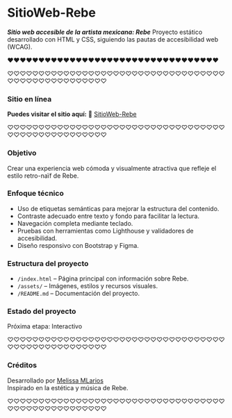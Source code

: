 # SitioWeb-Rebe

***Sitio web accesible de la artista mexicana: Rebe***
Proyecto estático desarrollado con HTML y CSS, 
siguiendo las pautas de accesibilidad web (WCAG).

❤❤❤❤❤❤❤❤❤❤❤❤❤❤❤❤❤❤❤❤❤❤❤❤❤❤❤❤❤❤❤❤❤❤

♡♡♡♡♡♡♡♡♡♡♡♡♡♡♡♡♡♡♡♡♡♡♡♡♡♡♡♡♡♡♡♡♡♡♡♡♡♡♡♡♡♡♡♡♡♡♡♡♡♡♡

### Sitio en línea

**Puedes visitar el sitio aquí:**
🔗 [SitioWeb-Rebe](https://mellr7.github.io/SitioWeb-Rebe/)

♡♡♡♡♡♡♡♡♡♡♡♡♡♡♡♡♡♡♡♡♡♡♡♡♡♡♡♡♡♡♡♡♡♡♡♡♡♡♡♡♡♡♡♡♡♡♡♡♡♡♡


### Objetivo
Crear una experiencia web cómoda y visualmente atractiva que refleje el estilo retro-naïf de Rebe.

### Enfoque técnico
- Uso de etiquetas semánticas para mejorar la estructura del contenido.
- Contraste adecuado entre texto y fondo para facilitar la lectura.
- Navegación completa mediante teclado.
- Pruebas con herramientas como Lighthouse y validadores de accesibilidad.
- Diseño responsivo con Bootstrap y Figma.

### Estructura del proyecto
- `/index.html` – Página principal con información sobre Rebe.
- `/assets/` – Imágenes, estilos y recursos visuales.
- `/README.md` – Documentación del proyecto.

### Estado del proyecto
Próxima etapa: Interactivo

♡♡♡♡♡♡♡♡♡♡♡♡♡♡♡♡♡♡♡♡♡♡♡♡♡♡♡♡♡♡♡♡♡♡♡♡♡♡♡♡♡♡♡♡♡♡♡♡♡♡♡

### Créditos

Desarrollado por [Melissa MLarios](https://github.com/mellr7)  
Inspirado en la estética y música de Rebe.

♡♡♡♡♡♡♡♡♡♡♡♡♡♡♡♡♡♡♡♡♡♡♡♡♡♡♡♡♡♡♡♡♡♡♡♡♡♡♡♡♡♡♡♡♡♡♡♡♡♡♡


